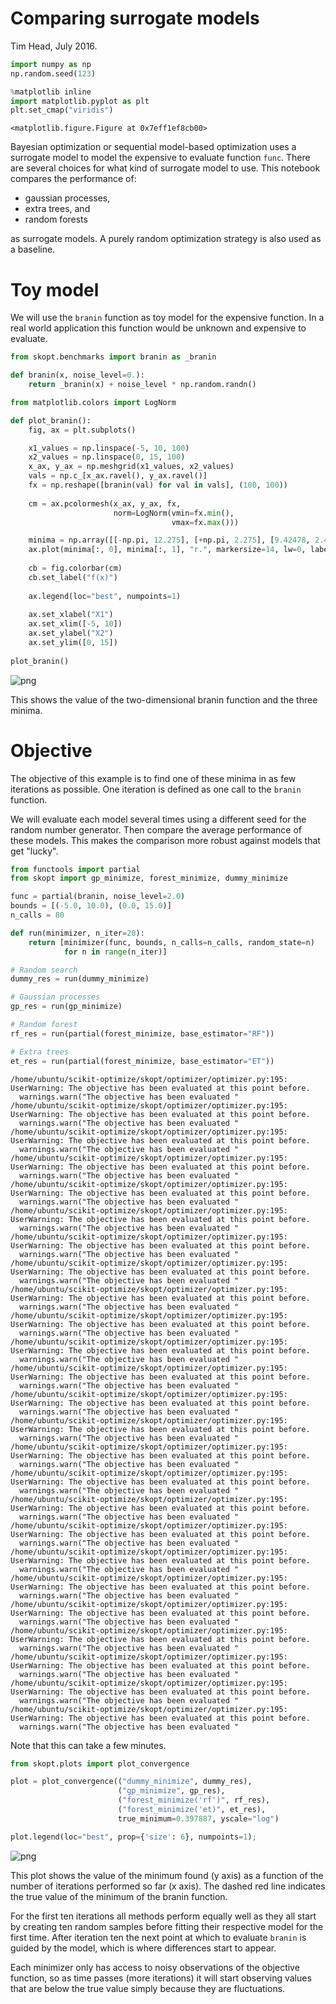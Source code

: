 
# Comparing surrogate models

Tim Head, July 2016.


```python
import numpy as np
np.random.seed(123)

%matplotlib inline
import matplotlib.pyplot as plt
plt.set_cmap("viridis")
```


    <matplotlib.figure.Figure at 0x7eff1ef8cb00>


Bayesian optimization or sequential model-based optimization uses a surrogate model
to model the expensive to evaluate function `func`. There are several choices
for what kind of surrogate model to use. This notebook compares the performance of:

* gaussian processes,
* extra trees, and
* random forests 

as surrogate models. A purely random optimization strategy is also used as a baseline.


# Toy model

We will use the `branin` function as toy model for the expensive function. In
a real world application this function would be unknown and expensive to evaluate.


```python
from skopt.benchmarks import branin as _branin

def branin(x, noise_level=0.):
    return _branin(x) + noise_level * np.random.randn()
```


```python
from matplotlib.colors import LogNorm

def plot_branin():
    fig, ax = plt.subplots()

    x1_values = np.linspace(-5, 10, 100)
    x2_values = np.linspace(0, 15, 100)
    x_ax, y_ax = np.meshgrid(x1_values, x2_values)
    vals = np.c_[x_ax.ravel(), y_ax.ravel()]
    fx = np.reshape([branin(val) for val in vals], (100, 100))
    
    cm = ax.pcolormesh(x_ax, y_ax, fx,
                       norm=LogNorm(vmin=fx.min(), 
                                    vmax=fx.max()))

    minima = np.array([[-np.pi, 12.275], [+np.pi, 2.275], [9.42478, 2.475]])
    ax.plot(minima[:, 0], minima[:, 1], "r.", markersize=14, lw=0, label="Minima")
    
    cb = fig.colorbar(cm)
    cb.set_label("f(x)")
    
    ax.legend(loc="best", numpoints=1)
    
    ax.set_xlabel("X1")
    ax.set_xlim([-5, 10])
    ax.set_ylabel("X2")
    ax.set_ylim([0, 15])
    
plot_branin()
```


![png](strategy-comparison_files/strategy-comparison_4_0.png)


This shows the value of the two-dimensional branin function and the three minima.


# Objective

The objective of this example is to find one of these minima in as few iterations
as possible. One iteration is defined as one call to the `branin` function.

We will evaluate each model several times using a different seed for the
random number generator. Then compare the average performance of these
models. This makes the comparison more robust against models that get
"lucky".


```python
from functools import partial
from skopt import gp_minimize, forest_minimize, dummy_minimize

func = partial(branin, noise_level=2.0)
bounds = [(-5.0, 10.0), (0.0, 15.0)]
n_calls = 80
```


```python
def run(minimizer, n_iter=20):
    return [minimizer(func, bounds, n_calls=n_calls, random_state=n) 
            for n in range(n_iter)]

# Random search
dummy_res = run(dummy_minimize) 

# Gaussian processes
gp_res = run(gp_minimize)

# Random forest
rf_res = run(partial(forest_minimize, base_estimator="RF"))

# Extra trees 
et_res = run(partial(forest_minimize, base_estimator="ET"))
```

    /home/ubuntu/scikit-optimize/skopt/optimizer/optimizer.py:195: UserWarning: The objective has been evaluated at this point before.
      warnings.warn("The objective has been evaluated "
    /home/ubuntu/scikit-optimize/skopt/optimizer/optimizer.py:195: UserWarning: The objective has been evaluated at this point before.
      warnings.warn("The objective has been evaluated "
    /home/ubuntu/scikit-optimize/skopt/optimizer/optimizer.py:195: UserWarning: The objective has been evaluated at this point before.
      warnings.warn("The objective has been evaluated "
    /home/ubuntu/scikit-optimize/skopt/optimizer/optimizer.py:195: UserWarning: The objective has been evaluated at this point before.
      warnings.warn("The objective has been evaluated "
    /home/ubuntu/scikit-optimize/skopt/optimizer/optimizer.py:195: UserWarning: The objective has been evaluated at this point before.
      warnings.warn("The objective has been evaluated "
    /home/ubuntu/scikit-optimize/skopt/optimizer/optimizer.py:195: UserWarning: The objective has been evaluated at this point before.
      warnings.warn("The objective has been evaluated "
    /home/ubuntu/scikit-optimize/skopt/optimizer/optimizer.py:195: UserWarning: The objective has been evaluated at this point before.
      warnings.warn("The objective has been evaluated "
    /home/ubuntu/scikit-optimize/skopt/optimizer/optimizer.py:195: UserWarning: The objective has been evaluated at this point before.
      warnings.warn("The objective has been evaluated "
    /home/ubuntu/scikit-optimize/skopt/optimizer/optimizer.py:195: UserWarning: The objective has been evaluated at this point before.
      warnings.warn("The objective has been evaluated "
    /home/ubuntu/scikit-optimize/skopt/optimizer/optimizer.py:195: UserWarning: The objective has been evaluated at this point before.
      warnings.warn("The objective has been evaluated "
    /home/ubuntu/scikit-optimize/skopt/optimizer/optimizer.py:195: UserWarning: The objective has been evaluated at this point before.
      warnings.warn("The objective has been evaluated "
    /home/ubuntu/scikit-optimize/skopt/optimizer/optimizer.py:195: UserWarning: The objective has been evaluated at this point before.
      warnings.warn("The objective has been evaluated "
    /home/ubuntu/scikit-optimize/skopt/optimizer/optimizer.py:195: UserWarning: The objective has been evaluated at this point before.
      warnings.warn("The objective has been evaluated "
    /home/ubuntu/scikit-optimize/skopt/optimizer/optimizer.py:195: UserWarning: The objective has been evaluated at this point before.
      warnings.warn("The objective has been evaluated "
    /home/ubuntu/scikit-optimize/skopt/optimizer/optimizer.py:195: UserWarning: The objective has been evaluated at this point before.
      warnings.warn("The objective has been evaluated "
    /home/ubuntu/scikit-optimize/skopt/optimizer/optimizer.py:195: UserWarning: The objective has been evaluated at this point before.
      warnings.warn("The objective has been evaluated "
    /home/ubuntu/scikit-optimize/skopt/optimizer/optimizer.py:195: UserWarning: The objective has been evaluated at this point before.
      warnings.warn("The objective has been evaluated "
    /home/ubuntu/scikit-optimize/skopt/optimizer/optimizer.py:195: UserWarning: The objective has been evaluated at this point before.
      warnings.warn("The objective has been evaluated "
    /home/ubuntu/scikit-optimize/skopt/optimizer/optimizer.py:195: UserWarning: The objective has been evaluated at this point before.
      warnings.warn("The objective has been evaluated "
    /home/ubuntu/scikit-optimize/skopt/optimizer/optimizer.py:195: UserWarning: The objective has been evaluated at this point before.
      warnings.warn("The objective has been evaluated "
    /home/ubuntu/scikit-optimize/skopt/optimizer/optimizer.py:195: UserWarning: The objective has been evaluated at this point before.
      warnings.warn("The objective has been evaluated "
    /home/ubuntu/scikit-optimize/skopt/optimizer/optimizer.py:195: UserWarning: The objective has been evaluated at this point before.
      warnings.warn("The objective has been evaluated "
    /home/ubuntu/scikit-optimize/skopt/optimizer/optimizer.py:195: UserWarning: The objective has been evaluated at this point before.
      warnings.warn("The objective has been evaluated "
    /home/ubuntu/scikit-optimize/skopt/optimizer/optimizer.py:195: UserWarning: The objective has been evaluated at this point before.
      warnings.warn("The objective has been evaluated "
    /home/ubuntu/scikit-optimize/skopt/optimizer/optimizer.py:195: UserWarning: The objective has been evaluated at this point before.
      warnings.warn("The objective has been evaluated "


Note that this can take a few minutes.


```python
from skopt.plots import plot_convergence

plot = plot_convergence(("dummy_minimize", dummy_res),
                        ("gp_minimize", gp_res),
                        ("forest_minimize('rf')", rf_res),
                        ("forest_minimize('et)", et_res), 
                        true_minimum=0.397887, yscale="log")

plot.legend(loc="best", prop={'size': 6}, numpoints=1);
```


![png](strategy-comparison_files/strategy-comparison_9_0.png)


This plot shows the value of the minimum found (y axis) as a function of the number
of iterations performed so far (x axis). The dashed red line indicates the
true value of the minimum of the branin function.

For the first ten iterations all methods perform equally well as they all start
by creating ten random samples before fitting their respective model for the
first time. After iteration ten the next point at which to evaluate `branin` is
guided by the model, which is where differences start to appear.

Each minimizer only has access to noisy observations of the objective
function, so as time passes (more iterations) it will start observing values that
are below the true value simply because they are fluctuations.
